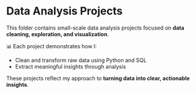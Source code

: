 # Data Analysis Projects

This folder contains small-scale data analysis projects focused on **data cleaning, exploration, and visualization**.

📊 Each project demonstrates how I:
- Clean and transform raw data using Python and SQL  
- Extract meaningful insights through analysis  

These projects reflect my approach to **turning data into clear, actionable insights**.
